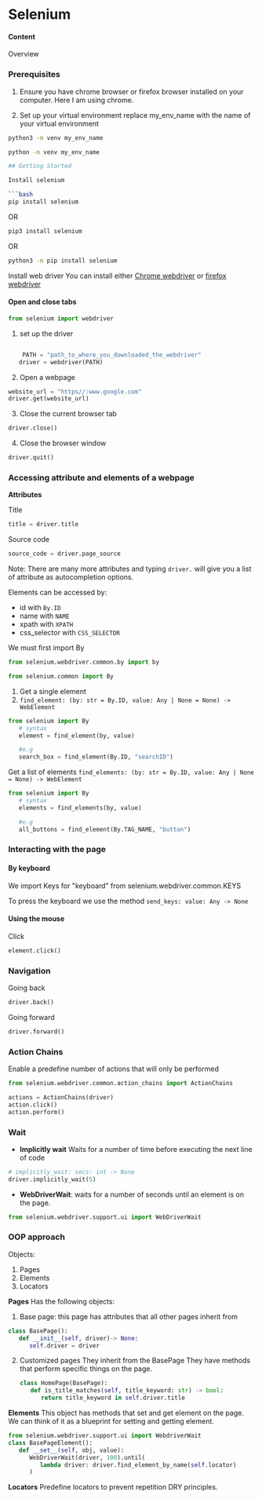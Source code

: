 # Selenium

#### Content

Overview

### Prerequisites

1. Ensure you have chrome browser or firefox browser installed on your computer. Here I am using chrome.

2. Set up your virtual environment
   replace my_env_name with the name of your virtual environment

```bash
python3 -m venv my_env_name
```

````bash
python -m venv my_env_name

## Getting Started

Install selenium

```bash
pip install selenium
````

OR

```bash
pip3 install selenium
```

OR

```bash
python3 -m pip install selenium
```

<!-- FIXME -->

Install web driver
You can install either [Chrome webdriver]() or [firefox webdriver]()

#### Open and close tabs

```python
from selenium import webdriver
```

1. set up the driver

```python

    PATH = "path_to_where_you_downloaded_the_webdriver"
   driver = webdriver(PATH)
```

2. Open a webpage

```python
website_url = "https//:www.google.com"
driver.get(website_url)
```

3. Close the current browser tab

```python
driver.close()
```

4. Close the browser window

```python
driver.quit()
```

### Accessing attribute and elements of a webpage

**Attributes**

Title

```python
title = driver.title
```

Source code

```python
source_code = driver.page_source
```

Note: There are many more attributes and typing `driver.` will give you a list of attribute as autocompletion options.

Elements can be accessed by:

- id with `By.ID`
- name with `NAME`
- xpath with `XPATH`
- css_selector with `CSS_SELECTOR`

We must first import By

```python
from selenium.webdriver.common.by import by
```

```python
from selenium.common import By
```

1. Get a single element
2. `find_element: (by: str = By.ID, value: Any | None = None) -> WebElement`

```python
from selenium import By
   # syntax
   element = find_element(by, value)

   #e.g
   search_box = find_element(By.ID, "searchID")

```

Get a list of elements
`find_elements: (by: str = By.ID, value: Any | None = None) -> WebElement`

```python
from selenium import By
   # syntax
   elements = find_elements(by, value)

   #e.g
   all_buttons = find_element(By.TAG_NAME, "button")

```

### Interacting with the page

#### By keyboard

We import Keys for "keyboard" from selenium.webdriver.common.KEYS

To press the keyboard we use the method `send_keys: value: Any -> None`

#### Using the mouse

Click

```python
element.click()
```

### Navigation

Going back

```python
driver.back()
```

Going forward

```python
driver.forward()
```

### Action Chains

Enable a predefine number of actions that will only be performed

```python
from selenium.webdriver.common.action_chains import ActionChains

actions = ActionChains(driver)
action.click()
action.perform()
```

### Wait

- **Implicitly wait** Waits for a number of time before executing the next line of code

```python
# implicitly_wait: secs: int -> None
driver.implicitly_wait(5)
```

- **WebDriverWait**: waits for a number of seconds until an element is on the page.

```python
from selenium.webdriver.support.ui import WebDriverWait

```

### OOP approach

Objects:

1. Pages
2. Elements
3. Locators

**Pages**
Has the following objects:

1. Base page: this page has attributes that all other pages inherit from

```python
class BasePage():
   def __init__(self, driver)-> None:
      self.driver = driver
```

2. Customized pages
   They inherit from the BasePage
   They have methods that perform specific things on the page.

   ```python
   class HomePage(BasePage):
      def is_title_matches(self, title_keyword: str) -> bool:
         return title_keyword in self.driver.title
   ```

**Elements**
This object has methods that set and get element on the page. We can think of it as a blueprint for setting and getting element.

```python
from selenium.webdriver.support.ui import WebdriverWait
class BasePageElement():
   def __set__(self, obj, value):
      WebDriverWait(driver, 100).until(
         lambda driver: driver.find_element_by_name(self.locator)
      )
```

**Locators**
Predefine locators to prevent repetition DRY principles.
